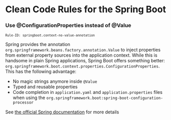 # Clean Code Rules for the Spring Boot

<a id="context-no-value-annotation"></a>
### Use @ConfigurationProperties instead of @Value
<sup>`Rule-ID: springboot.context-no-value-annotation`</sup>

Spring provides the annotation `org.springframework.beans.factory.annotation.Value` to inject properties from external
property sources into the application context. While this is handsome in plain Spring applications, Spring Boot offers something
better: `org.springframework.boot.context.properties.ConfigurationProperties`. This has the following advantage:

- No magic strings anymore inside `@Value`
- Typed and reusable properties
- Code completion in `application.yaml` and `application.properties` files when using the
  `org.springframework.boot:spring-boot-configuration-processor`

See [the official Spring documentation](https://docs.spring.io/spring-boot/docs/current/reference/html/spring-boot-features.html#boot-features-external-config-java-bean-binding) for more details
